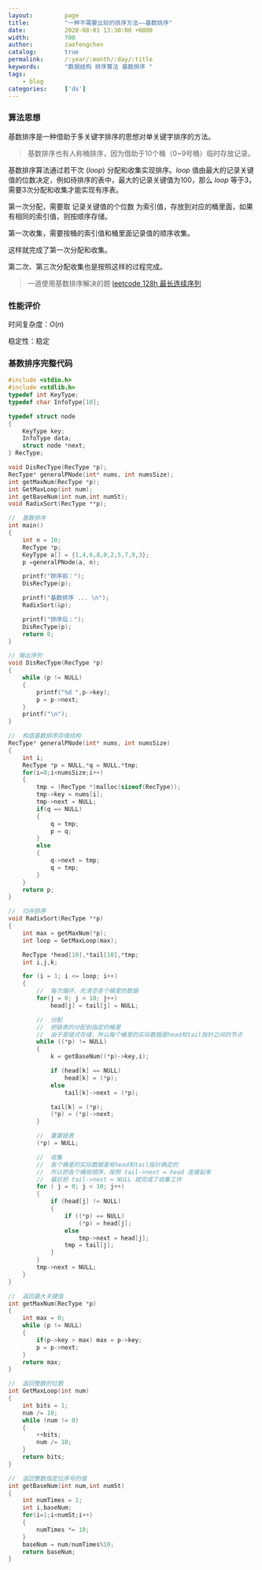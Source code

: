 ```yaml
---
layout:         page
title:          "一种不需要比较的排序方法——基数排序"
date:           2020-08-01 13:30:00 +0800
width:          700
author:         zaofengchen
catalog:        true 
permalink:      /:year/:month/:day/:title
keywords:       "数据结构 排序算法 基数排序 "
tags:
    - blog
categories:     ['ds']
---
```


<!-- 渲染公式 -->
<script src="{{ site.url }}/static/js/MathJax.js?config=TeX-AMS-MML_HTMLorMML" type="text/javascript"></script>
<script type="text/x-mathjax-config">
    MathJax.Hub.Config({
        tex2jax: {
        skipTags: ['script', 'noscript', 'style', 'textarea', 'pre'],
        inlineMath: [['$','$']]
        }
    });
</script>
<!-- 渲染公式 -->

### 算法思想   

基数排序是一种借助于多关键字排序的思想对单关键字排序的方法。

>基数排序也有人称桶排序，因为借助于10个桶（0~9号桶）临时存放记录。

基数排序算法通过若干次 $(loop)$ 分配和收集实现排序。$loop$ 值由最大的记录关键值的位数决定，例如待排序的表中，最大的记录关键值为100，那么 $loop$ 等于3，需要3次分配和收集才能实现有序表。

第一次分配，需要取 记录关键值的个位数 为索引值，存放到对应的桶里面，如果有相同的索引值，则按顺序存储。

第一次收集，需要按桶的索引值和桶里面记录值的顺序收集。

这样就完成了第一次分配和收集。

第二次、第三次分配收集也是按照这样的过程完成。

>一道使用基数排序解决的题 [leetcode 128h 最长连续序列](/2020/06/06/leetcode-128)

### 性能评价

时间复杂度：$O(n)$

稳定性：稳定




### 基数排序完整代码
```C
#include <stdio.h>
#include <stdlib.h>
typedef int KeyType;
typedef char InfoType[10];

typedef struct node
{
    KeyType key;
    InfoType data;
    struct node *next;
} RecType;

void DisRecType(RecType *p);
RecType* generalPNode(int* nums, int numsSize);
int getMaxNum(RecType *p);
int GetMaxLoop(int num);
int getBaseNum(int num,int numSt);
void RadixSort(RecType **p);

//  基数排序
int main()
{
    int n = 10;
    RecType *p;
    KeyType a[] = {1,4,6,8,0,2,5,7,9,3};
    p =generalPNode(a, n);

    printf("排序前：");
    DisRecType(p);

    printf("基数排序 ... \n");
    RadixSort(&p);

    printf("排序后：");
    DisRecType(p);
    return 0;
}

// 输出序列
void DisRecType(RecType *p)
{
    while (p != NULL)
    {
        printf("%d ",p->key);
        p = p->next;
    }
    printf("\n");
}

//  构造基数排序存储结构
RecType* generalPNode(int* nums, int numsSize)
{
    int i;
    RecType *p = NULL,*q = NULL,*tmp;
    for(i=0;i<numsSize;i++)
    {
        tmp = (RecType *)malloc(sizeof(RecType));
        tmp->key = nums[i];
        tmp->next = NULL;
        if(q == NULL)
        {
            q = tmp;
            p = q;
        }
        else
        {
            q->next = tmp;
            q = tmp;
        }
    }
    return p;
}

//  归并排序
void RadixSort(RecType **p)
{
    int max = getMaxNum(*p);
    int	loop = GetMaxLoop(max);

    RecType *head[10],*tail[10],*tmp;
    int i,j,k;

    for (i = 1; i <= loop; i++)
    {
        //  每次循环，先清空各个桶里的数据
        for(j = 0; j < 10; j++)
            head[j] = tail[j] = NULL;

        //  分配
        //  把链表的分配到指定的桶里
        //  由于是链式存储，所以每个桶里的实际数据是head和tail指针之间的节点
        while ((*p) != NULL)
        {
            k = getBaseNum((*p)->key,i);

            if (head[k] == NULL)
                head[k] = (*p);
            else
                tail[k]->next = (*p);

            tail[k] = (*p);
            (*p) = (*p)->next;
        }

        //  重置链表
        (*p) = NULL;     

        //  收集
        //  各个桶里的实际数据是有head和tail指针确定的
        //  所以把各个桶按顺序，按照 tail->next = head 连接起来
        //  最后把 tail->next = NULL 就完成了收集工作
        for ( j = 0; j < 10; j++)
        {
            if (head[j] != NULL)
            {
                if ((*p) == NULL)
                    (*p) = head[j];    
                else
                    tmp->next = head[j];
                tmp = tail[j];
            }
        }
        tmp->next = NULL;
    }
}

//  返回最大关键值
int getMaxNum(RecType *p)
{
    int max = 0;
    while (p != NULL)
    {
        if(p->key > max) max = p->key;
        p = p->next;
    }
    return max;
}

//  返回整数的位数
int GetMaxLoop(int num)
{
	int bits = 1;
	num /= 10;
	while (num != 0)
	{
		++bits;
		num /= 10;
	}
	return bits;
}

//  返回整数指定位序号的值
int getBaseNum(int num,int numSt)
{
    int numTimes = 1;
    int i,baseNum;
    for(i=1;i<numSt;i++)
    {
        numTimes *= 10;
    }
    baseNum = num/numTimes%10;
    return baseNum;
}
```